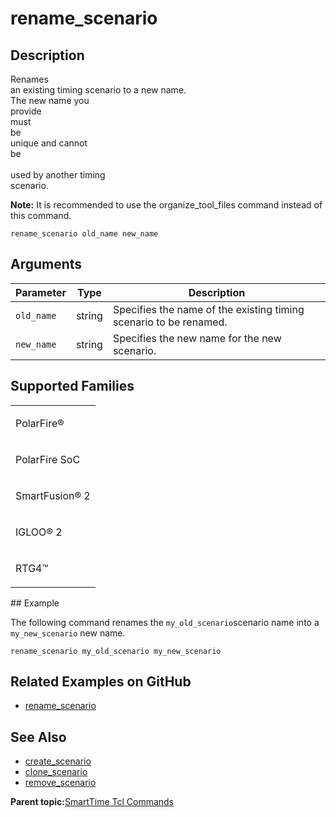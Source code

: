 # rename\_scenario

## Description

Renames<br /> an existing timing scenario to a new name.<br /> The new name you<br /> provide<br /> must<br /> be<br /> unique and cannot<br /> be<br /> <br /> used by another timing<br /> scenario.

**Note:** It is recommended to use the organize\_tool\_files command instead of this command.

```
rename_scenario old_name new_name
```

## Arguments

|Parameter|Type|Description|
|---------|----|-----------|
|`old_name`|string|Specifies the name of the existing timing scenario to be renamed.|
|`new_name`|string|Specifies the new name for the new scenario.|

## Supported Families

<table id="GUID-56F9E300-6CAB-48D0-9D92-B4EC8F62D904"><tbody><tr><td>

PolarFire®

</td></tr><tr><td>

PolarFire SoC

</td></tr><tr><td>

SmartFusion® 2

</td></tr><tr><td>

IGLOO® 2

</td></tr><tr><td>

RTG4™

</td></tr></tbody>
</table>## Example

The following command renames the `my_old_scenario`scenario name into a<br /> `my_new_scenario` new name.

```
rename_scenario my_old_scenario my_new_scenario
```

## Related Examples on GitHub

-   [rename\_scenario](https://github.com/MicrochipTech/Libero-SoC-Design-Suite-Tcl-Examples/tree/basic_tcl_examples/SmartTime/rename_scenario)

## See Also

-   [create\_scenario](GUID-F9921609-5ABA-433F-AF82-084D7E74BBF0.md)
-   [clone\_scenario](GUID-0FAFF9D7-8C21-4972-9CE3-228DA0BADCBF.md)
-   [remove\_scenario](GUID-3A312F37-292D-479B-9CFD-A111CE65F038.md)

**Parent topic:**[SmartTime Tcl Commands](GUID-96623DD0-9D90-4AFA-90C3-B2BAEEE15670.md)

